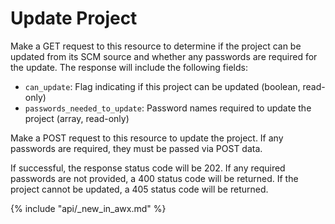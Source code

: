 # Update Project

Make a GET request to this resource to determine if the project can be updated
from its SCM source and whether any passwords are required for the update.  The
response will include the following fields:

* `can_update`: Flag indicating if this project can be updated (boolean,
  read-only)
* `passwords_needed_to_update`: Password names required to update the project
  (array, read-only)

Make a POST request to this resource to update the project.  If any passwords
are required, they must be passed via POST data.

If successful, the response status code will be 202.  If any required passwords
are not provided, a 400 status code will be returned.  If the project cannot be
updated, a 405 status code will be returned.

{% include "api/_new_in_awx.md" %}
